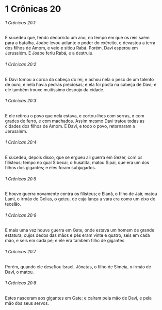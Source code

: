 # 1 Crônicas 20

###### 1 Crônicas 20:1

E sucedeu que, tendo decorrido um ano, no tempo em que os reis saem para a batalha, Joabe levou adiante o poder do exército, e devastou a terra dos filhos de Amom, e veio e sitiou Rabá. Porém, Davi esperou em Jerusalém. E Joabe feriu Rabá, e a destruiu.

###### 1 Crônicas 20:2

E Davi tomou a coroa da cabeça do rei, e achou nela o peso de um talento de ouro, e nela havia pedras preciosas; e ela foi posta na cabeça de Davi; e ele também trouxe muitíssimo despojo da cidade.

###### 1 Crônicas 20:3

E ele retirou o povo que nela estava, e cortou-lhes com serras, e com grades de ferro, e com machados. Assim mesmo Davi tratou todas as cidades dos filhos de Amom. E Davi, e todo o povo, retornaram a Jerusalém.

###### 1 Crônicas 20:4

E sucedeu, depois disso, que se ergueu ali guerra em Gezer, com os filisteus; tempo no qual Sibecai, o husatita, matou Sipai, que era um dos filhos dos gigantes; e eles foram subjugados.

###### 1 Crônicas 20:5

E houve guerra novamente contra os filisteus; e Elanã, o filho de Jair, matou Lami, o irmão de Golias, o geteu, de cuja lança a vara era como um eixo de tecelão.

###### 1 Crônicas 20:6

E mais uma vez houve guerra em Gate, onde estava um homem de grande estatura, cujos dedos das mãos e pés eram vinte e quatro, seis em cada mão, e seis em cada pé; e ele era também filho de gigantes.

###### 1 Crônicas 20:7

Porém, quando ele desafiou Israel, Jônatas, o filho de Simeia, o irmão de Davi, o matou.

###### 1 Crônicas 20:8

Estes nasceram aos gigantes em Gate; e caíram pela mão de Davi, e pela mão dos seus servos.

